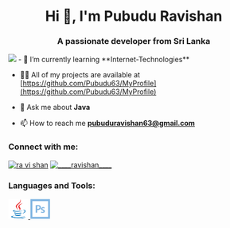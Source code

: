 <h1 align="center">Hi 👋, I'm Pubudu Ravishan</h1>
<h3 align="center">A passionate developer from Sri Lanka</h3>
<img src = "[https://www.google.com/url?sa=i&url=https%3A%2F%2Fgithub.com%2Frudrabarad%2FGifs&psig=AOvVaw3HDe-4muODyV693uzV8c9E&ust=1676181550677000&source=images&cd=vfe&ved=0CA8QjRxqFwoTCMDU6IHljP0CFQAAAAAdAAAAABAJ](https://camo.githubusercontent.com/8bf6f6d78abc81fcf9c49f10649423e73ea44bc248e83aaae8759d401c829a84/68747470733a2f2f70687973696373677572756b756c2e66696c65732e776f726470726573732e636f6d2f323031392f30322f6368617261637465722d312e676966)">
- 🌱 I’m currently learning **Internet-Technologies**

- 👨‍💻 All of my projects are available at [https://github.com/Pubudu63/MyProfile](https://github.com/Pubudu63/MyProfile)

- 💬 Ask me about **Java**

- 📫 How to reach me **pubuduravishan63@gmail.com**

<h3 align="left">Connect with me:</h3>
<p align="left">
<a href="https://fb.com/ra vi shan" target="blank"><img align="center" src="https://raw.githubusercontent.com/rahuldkjain/github-profile-readme-generator/master/src/images/icons/Social/facebook.svg" alt="ra vi shan" height="30" width="40" /></a>
<a href="https://instagram.com/____ravishan____" target="blank"><img align="center" src="https://raw.githubusercontent.com/rahuldkjain/github-profile-readme-generator/master/src/images/icons/Social/instagram.svg" alt="____ravishan____" height="30" width="40" /></a>
</p>

<h3 align="left">Languages and Tools:</h3>
<p align="left"> <a href="https://www.java.com" target="_blank" rel="noreferrer"> <img src="https://raw.githubusercontent.com/devicons/devicon/master/icons/java/java-original.svg" alt="java" width="40" height="40"/> </a> <a href="https://www.photoshop.com/en" target="_blank" rel="noreferrer"> <img src="https://raw.githubusercontent.com/devicons/devicon/master/icons/photoshop/photoshop-line.svg" alt="photoshop" width="40" height="40"/> </a> </p>

